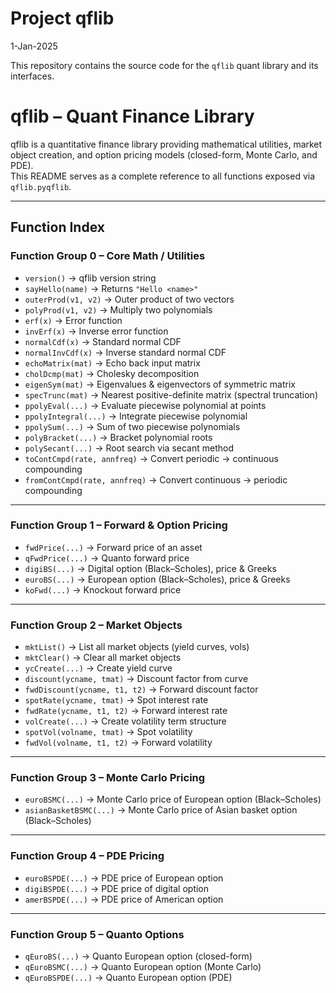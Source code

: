 Project qflib
===============
1-Jan-2025

This repository contains the source code for the `qflib` quant library and its interfaces.
 
# qflib – Quant Finance Library

qflib is a quantitative finance library providing mathematical utilities, market object creation, and option pricing models (closed-form, Monte Carlo, and PDE).  
This README serves as a complete reference to all functions exposed via `qflib.pyqflib`.

---

## Function Index

### Function Group 0 – Core Math / Utilities
- `version()` → qflib version string  
- `sayHello(name)` → Returns `"Hello <name>"`  
- `outerProd(v1, v2)` → Outer product of two vectors  
- `polyProd(v1, v2)` → Multiply two polynomials  
- `erf(x)` → Error function  
- `invErf(x)` → Inverse error function  
- `normalCdf(x)` → Standard normal CDF  
- `normalInvCdf(x)` → Inverse standard normal CDF  
- `echoMatrix(mat)` → Echo back input matrix  
- `cholDcmp(mat)` → Cholesky decomposition  
- `eigenSym(mat)` → Eigenvalues & eigenvectors of symmetric matrix  
- `specTrunc(mat)` → Nearest positive-definite matrix (spectral truncation)  
- `ppolyEval(...)` → Evaluate piecewise polynomial at points  
- `ppolyIntegral(...)` → Integrate piecewise polynomial  
- `ppolySum(...)` → Sum of two piecewise polynomials  
- `polyBracket(...)` → Bracket polynomial roots  
- `polySecant(...)` → Root search via secant method  
- `toContCmpd(rate, annfreq)` → Convert periodic → continuous compounding  
- `fromContCmpd(rate, annfreq)` → Convert continuous → periodic compounding  

---

### Function Group 1 – Forward & Option Pricing
- `fwdPrice(...)` → Forward price of an asset  
- `qFwdPrice(...)` → Quanto forward price  
- `digiBS(...)` → Digital option (Black–Scholes), price & Greeks  
- `euroBS(...)` → European option (Black–Scholes), price & Greeks  
- `koFwd(...)` → Knockout forward price  

---

### Function Group 2 – Market Objects
- `mktList()` → List all market objects (yield curves, vols)  
- `mktClear()` → Clear all market objects  
- `ycCreate(...)` → Create yield curve  
- `discount(ycname, tmat)` → Discount factor from curve  
- `fwdDiscount(ycname, t1, t2)` → Forward discount factor  
- `spotRate(ycname, tmat)` → Spot interest rate  
- `fwdRate(ycname, t1, t2)` → Forward interest rate  
- `volCreate(...)` → Create volatility term structure  
- `spotVol(volname, tmat)` → Spot volatility  
- `fwdVol(volname, t1, t2)` → Forward volatility  

---

### Function Group 3 – Monte Carlo Pricing
- `euroBSMC(...)` → Monte Carlo price of European option (Black–Scholes)  
- `asianBasketBSMC(...)` → Monte Carlo price of Asian basket option (Black–Scholes)  

---

### Function Group 4 – PDE Pricing
- `euroBSPDE(...)` → PDE price of European option  
- `digiBSPDE(...)` → PDE price of digital option  
- `amerBSPDE(...)` → PDE price of American option  

---

### Function Group 5 – Quanto Options
- `qEuroBS(...)` → Quanto European option (closed-form)  
- `qEuroBSMC(...)` → Quanto European option (Monte Carlo)  
- `qEuroBSPDE(...)` → Quanto European option (PDE)  



 


